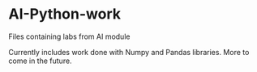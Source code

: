 # AI-Python-work
Files containing labs from AI module

Currently includes work done with Numpy and Pandas libraries.
More to come in the future.
